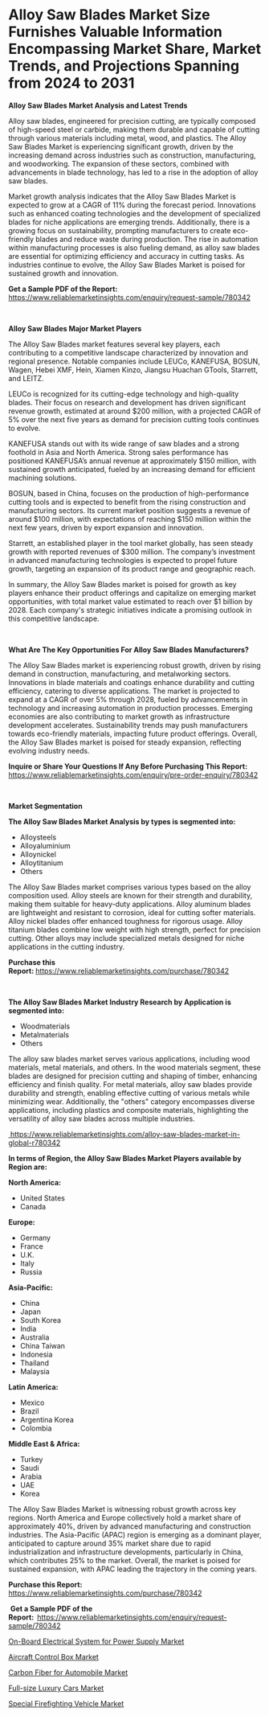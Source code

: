<p><h1>Alloy Saw Blades Market Size Furnishes Valuable Information Encompassing Market Share, Market Trends, and Projections Spanning from 2024 to 2031</h1></p><p><strong>Alloy Saw Blades Market Analysis and Latest Trends</strong></p>
<p><p>Alloy saw blades, engineered for precision cutting, are typically composed of high-speed steel or carbide, making them durable and capable of cutting through various materials including metal, wood, and plastics. The Alloy Saw Blades Market is experiencing significant growth, driven by the increasing demand across industries such as construction, manufacturing, and woodworking. The expansion of these sectors, combined with advancements in blade technology, has led to a rise in the adoption of alloy saw blades.</p><p>Market growth analysis indicates that the Alloy Saw Blades Market is expected to grow at a CAGR of 11% during the forecast period. Innovations such as enhanced coating technologies and the development of specialized blades for niche applications are emerging trends. Additionally, there is a growing focus on sustainability, prompting manufacturers to create eco-friendly blades and reduce waste during production. The rise in automation within manufacturing processes is also fueling demand, as alloy saw blades are essential for optimizing efficiency and accuracy in cutting tasks. As industries continue to evolve, the Alloy Saw Blades Market is poised for sustained growth and innovation.</p></p>
<p><strong>Get a Sample PDF of the Report:&nbsp;</strong> <a href="https://www.reliablemarketinsights.com/enquiry/request-sample/780342?utm_campaign=1602&utm_medium=2&utm_source=Github&utm_content=ia&utm_term=15102024&utm_id=alloy-saw-blades">https://www.reliablemarketinsights.com/enquiry/request-sample/780342</a></p>
<p>&nbsp;</p>
<p><strong>Alloy Saw Blades Major Market Players</strong></p>
<p><p>The Alloy Saw Blades market features several key players, each contributing to a competitive landscape characterized by innovation and regional presence. Notable companies include LEUCo, KANEFUSA, BOSUN, Wagen, Hebei XMF, Hein, Xiamen Kinzo, Jiangsu Huachan GTools, Starrett, and LEITZ.</p><p>LEUCo is recognized for its cutting-edge technology and high-quality blades. Their focus on research and development has driven significant revenue growth, estimated at around $200 million, with a projected CAGR of 5% over the next five years as demand for precision cutting tools continues to evolve.</p><p>KANEFUSA stands out with its wide range of saw blades and a strong foothold in Asia and North America. Strong sales performance has positioned KANEFUSA’s annual revenue at approximately $150 million, with sustained growth anticipated, fueled by an increasing demand for efficient machining solutions.</p><p>BOSUN, based in China, focuses on the production of high-performance cutting tools and is expected to benefit from the rising construction and manufacturing sectors. Its current market position suggests a revenue of around $100 million, with expectations of reaching $150 million within the next few years, driven by export expansion and innovation.</p><p>Starrett, an established player in the tool market globally, has seen steady growth with reported revenues of $300 million. The company’s investment in advanced manufacturing technologies is expected to propel future growth, targeting an expansion of its product range and geographic reach.</p><p>In summary, the Alloy Saw Blades market is poised for growth as key players enhance their product offerings and capitalize on emerging market opportunities, with total market value estimated to reach over $1 billion by 2028. Each company's strategic initiatives indicate a promising outlook in this competitive landscape.</p></p>
<p>&nbsp;</p>
<p><strong>What Are The Key Opportunities For Alloy Saw Blades Manufacturers?</strong></p>
<p><p>The Alloy Saw Blades market is experiencing robust growth, driven by rising demand in construction, manufacturing, and metalworking sectors. Innovations in blade materials and coatings enhance durability and cutting efficiency, catering to diverse applications. The market is projected to expand at a CAGR of over 5% through 2028, fueled by advancements in technology and increasing automation in production processes. Emerging economies are also contributing to market growth as infrastructure development accelerates. Sustainability trends may push manufacturers towards eco-friendly materials, impacting future product offerings. Overall, the Alloy Saw Blades market is poised for steady expansion, reflecting evolving industry needs.</p></p>
<p><strong>Inquire or Share Your Questions If Any Before Purchasing This Report:</strong> <a href="https://www.reliablemarketinsights.com/enquiry/pre-order-enquiry/780342?utm_campaign=1602&utm_medium=2&utm_source=Github&utm_content=ia&utm_term=15102024&utm_id=alloy-saw-blades">https://www.reliablemarketinsights.com/enquiry/pre-order-enquiry/780342</a></p>
<p>&nbsp;</p>
<p><strong>Market Segmentation</strong></p>
<p><strong>The Alloy Saw Blades Market Analysis by types is segmented into:</strong></p>
<p><ul><li>Alloysteels</li><li>Alloyaluminium</li><li>Alloynickel</li><li>Alloytitanium</li><li>Others</li></ul></p>
<p><p>The Alloy Saw Blades market comprises various types based on the alloy composition used. Alloy steels are known for their strength and durability, making them suitable for heavy-duty applications. Alloy aluminum blades are lightweight and resistant to corrosion, ideal for cutting softer materials. Alloy nickel blades offer enhanced toughness for rigorous usage. Alloy titanium blades combine low weight with high strength, perfect for precision cutting. Other alloys may include specialized metals designed for niche applications in the cutting industry.</p></p>
<p><strong>Purchase this Report:&nbsp;</strong><a href="https://www.reliablemarketinsights.com/purchase/780342?utm_campaign=1602&utm_medium=2&utm_source=Github&utm_content=ia&utm_term=15102024&utm_id=alloy-saw-blades">https://www.reliablemarketinsights.com/purchase/780342</a></p>
<p>&nbsp;</p>
<p><strong>The Alloy Saw Blades Market Industry Research by Application is segmented into:</strong></p>
<p><ul><li>Woodmaterials</li><li>Metalmaterials</li><li>Others</li></ul></p>
<p><p>The alloy saw blades market serves various applications, including wood materials, metal materials, and others. In the wood materials segment, these blades are designed for precision cutting and shaping of timber, enhancing efficiency and finish quality. For metal materials, alloy saw blades provide durability and strength, enabling effective cutting of various metals while minimizing wear. Additionally, the "others" category encompasses diverse applications, including plastics and composite materials, highlighting the versatility of alloy saw blades across multiple industries.</p></p>
<p><a href="https://www.reliablemarketinsights.com/alloy-saw-blades-market-in-global-r780342?utm_campaign=1602&utm_medium=2&utm_source=Github&utm_content=ia&utm_term=15102024&utm_id=alloy-saw-blades">&nbsp;https://www.reliablemarketinsights.com/alloy-saw-blades-market-in-global-r780342</a></p>
<p><strong>In terms of Region, the Alloy Saw Blades Market Players available by Region are:</strong></p>
<p>
    <p> <strong> North America: </strong>
        <ul>
            <li>United States</li>
            <li>Canada</li>
        </ul>
        </p> 
    <p> <strong> Europe: </strong>
        <ul>
            <li>Germany</li>
            <li>France</li>
            <li>U.K.</li>
            <li>Italy</li>
            <li>Russia</li>
        </ul>
        </p> 
    <p> <strong> Asia-Pacific: </strong>
        <ul>
            <li>China</li>
            <li>Japan</li>
            <li>South Korea</li>
            <li>India</li>
            <li>Australia</li>
            <li>China Taiwan</li>
            <li>Indonesia</li>
            <li>Thailand</li>
            <li>Malaysia</li>
        </ul>
        </p> 
    <p> <strong> Latin America: </strong>
        <ul>
            <li>Mexico</li>
            <li>Brazil</li>
            <li>Argentina Korea</li>
            <li>Colombia</li>
        </ul>
        </p> 
    <p> <strong> Middle East & Africa: </strong>
        <ul>
            <li>Turkey</li>
            <li>Saudi</li>
            <li>Arabia</li>
            <li>UAE</li>
            <li>Korea</li>
        </ul>
    </p>
    </p>
<p><p>The Alloy Saw Blades Market is witnessing robust growth across key regions. North America and Europe collectively hold a market share of approximately 40%, driven by advanced manufacturing and construction industries. The Asia-Pacific (APAC) region is emerging as a dominant player, anticipated to capture around 35% market share due to rapid industrialization and infrastructure developments, particularly in China, which contributes 25% to the market. Overall, the market is poised for sustained expansion, with APAC leading the trajectory in the coming years.</p></p>
<p><strong>Purchase this Report: </strong><a href="https://www.reliablemarketinsights.com/purchase/780342?utm_campaign=1602&utm_medium=2&utm_source=Github&utm_content=ia&utm_term=15102024&utm_id=alloy-saw-blades">https://www.reliablemarketinsights.com/purchase/780342</a></p>
<p>&nbsp;<strong>Get a Sample PDF of the Report:&nbsp;&nbsp;</strong><a href="https://www.reliablemarketinsights.com/enquiry/request-sample/780342?utm_campaign=1602&utm_medium=2&utm_source=Github&utm_content=ia&utm_term=15102024&utm_id=alloy-saw-blades">https://www.reliablemarketinsights.com/enquiry/request-sample/780342</a></p>
<p><strong></strong></p>
<p><p><a href="https://www.linkedin.com/pulse/on-board-electrical-system-power-supply-market-global-tljlc?utm_campaign=1602&utm_medium=2&utm_source=Github&utm_content=ia&utm_term=15102024&utm_id=alloy-saw-blades">On-Board Electrical System for Power Supply Market</a></p><p><a href="https://www.linkedin.com/pulse/aircraft-control-box-market-global-insights-sales-trends-4tngc?utm_campaign=1602&utm_medium=2&utm_source=Github&utm_content=ia&utm_term=15102024&utm_id=alloy-saw-blades">Aircraft Control Box Market</a></p><p><a href="https://www.linkedin.com/pulse/carbon-fiber-automobile-market2024-2031-industry-insights-7invc?utm_campaign=1602&utm_medium=2&utm_source=Github&utm_content=ia&utm_term=15102024&utm_id=alloy-saw-blades">Carbon Fiber for Automobile Market</a></p><p><a href="https://www.linkedin.com/pulse/full-size-luxury-cars-market-size-segmentation-trends-l9fxc?utm_campaign=1602&utm_medium=2&utm_source=Github&utm_content=ia&utm_term=15102024&utm_id=alloy-saw-blades">Full-size Luxury Cars Market</a></p><p><a href="https://www.linkedin.com/pulse/special-firefighting-vehicle-market-research-report-forecast-1xdwc?utm_campaign=1602&utm_medium=2&utm_source=Github&utm_content=ia&utm_term=15102024&utm_id=alloy-saw-blades">Special Firefighting Vehicle Market</a></p></p>